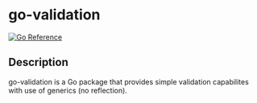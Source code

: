 # go-validation

[![Go Reference](https://pkg.go.dev/badge/github.com/infastin/go-validation.svg)](https://pkg.go.dev/github.com/infastin/go-validation)

## Description

go-validation is a Go package that provides simple validation capabilites with
use of generics (no reflection).
